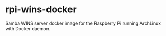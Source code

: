 rpi-wins-docker
===============

Samba WINS server docker image for the Raspberry Pi running ArchLinux with Docker daemon.
